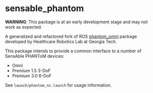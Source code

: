 sensable_phantom
================

**WARNING**: This package is at an early development stage and may not work as expected.

A generalized and refactored fork of ROS [phantom_omni](http://www.ros.org/wiki/phantom_omni) package developed by Healthcare Robotics Lab at Georgia Tech.

This package intends to provide a common interface to a number of SensAble PHANToM devices:
 - Omni
 - Premium 1.5 3-DoF
 - Premium 3.0 6-DoF

See `launch/phantom_ns.launch` for usage information.
